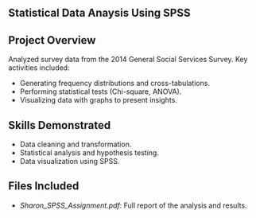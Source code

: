 ## Statistical Data Anaysis Using SPSS
  

## Project Overview  
Analyzed survey data from the 2014 General Social Services Survey. Key activities included:  
- Generating frequency distributions and cross-tabulations.  
- Performing statistical tests (Chi-square, ANOVA).  
- Visualizing data with graphs to present insights.  

## Skills Demonstrated  
- Data cleaning and transformation.  
- Statistical analysis and hypothesis testing.  
- Data visualization using SPSS.  

## Files Included  
- *Sharon_SPSS_Assignment.pdf*: Full report of the analysis and results.  


